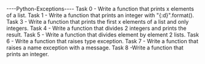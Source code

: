 ----Python-Exceptions----
Task 0 - Write a function that prints x elements of a list.
Task 1 - Write a function that prints an integer with "{:d}".format().
Task 3 - Write a function that prints the first x elements of a list and only integers.
Task 4 - Write a function that divides 2 integers and prints the result.
Task 5 - Write a function that divides element by element 2 lists.
Task 6 - Write a function that raises type exception.
Task 7 - Write a function that raises a name exception with a message.
Task 8 -Write a function that prints an integer.
